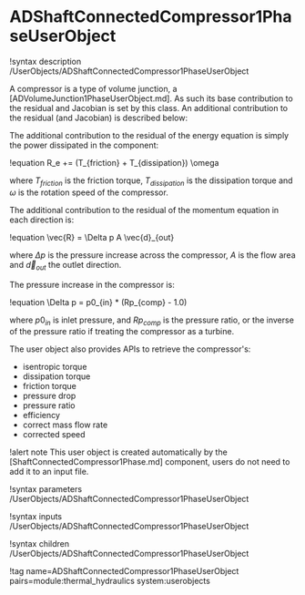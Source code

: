 # ADShaftConnectedCompressor1PhaseUserObject

!syntax description /UserObjects/ADShaftConnectedCompressor1PhaseUserObject

A compressor is a type of volume junction, a [ADVolumeJunction1PhaseUserObject.md].
As such its base contribution to the residual and Jacobian is set by this class. An additional contribution to
the residual (and Jacobian) is described below:

The additional contribution to the residual of the energy equation is simply the power dissipated in the component:

!equation
R_e += (T_{friction} + T_{dissipation}) \omega

where $T_{friction}$ is the friction torque, $T_{dissipation}$ is the dissipation torque and $\omega$ is the rotation speed of
the compressor.

The additional contribution to the residual of the momentum equation in each direction is:

!equation
\vec{R} = \Delta p A \vec{d}_{out}

where $\Delta p$ is the pressure increase across the compressor, $A$ is the flow area and $\vec{d}_{out}$ the outlet direction.

The pressure increase in the compressor is:

!equation
\Delta p = p0_{in} * (Rp_{comp} - 1.0)

where $p0_{in}$ is inlet pressure, and $Rp_{comp}$ is the pressure ratio, or the inverse of the pressure ratio if treating the compressor
as a turbine.


The user object also provides APIs to retrieve the compressor's:

- isentropic torque
- dissipation torque
- friction torque
- pressure drop
- pressure ratio
- efficiency
- correct mass flow rate
- corrected speed

!alert note
This user object is created automatically by the [ShaftConnectedCompressor1Phase.md]
component, users do not need to add it to an input file.

!syntax parameters /UserObjects/ADShaftConnectedCompressor1PhaseUserObject

!syntax inputs /UserObjects/ADShaftConnectedCompressor1PhaseUserObject

!syntax children /UserObjects/ADShaftConnectedCompressor1PhaseUserObject

!tag name=ADShaftConnectedCompressor1PhaseUserObject pairs=module:thermal_hydraulics system:userobjects
